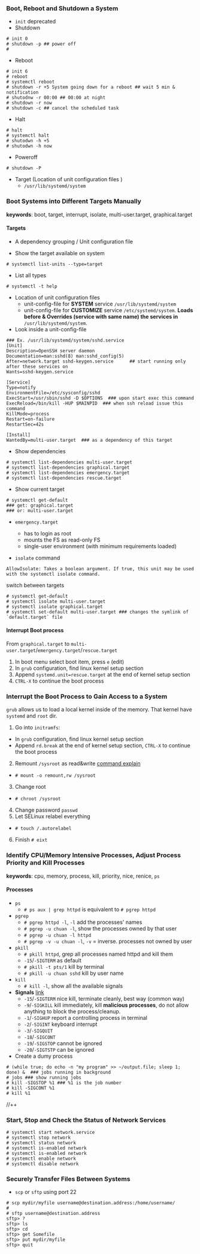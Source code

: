 ### Boot, Reboot and Shutdown a System
* `init` deprecated
* Shutdown
```
# init 0
# shutdown -p ## power off 
# 
```

* Reboot
```
# init 6
# reboot
# systemctl reboot
# shutdown -r +5 System going down for a reboot ## wait 5 min & notification
# shutodnw -r 00:00 ## 00:00 at night
# shutdown -r now
# shutdown -c ## cancel the scheduled task
```

* Halt
```
# halt
# systemctl halt
# shutodwn -h +5
# shutodwn -h now
```

* Poweroff
```
# shutdown -P
```

* Target (Location of unit configuration files )
  - `/usr/lib/systemd/system`

### Boot Systems into Different Targets Manually
**keywords**: boot, target, interrupt, isolate, multi-user.target, graphical.target

#### Targets
* A dependency grouping / Unit configuration file

* Show the target available on system
```
# systemctl list-units --type=target
```
* List all types
```
# systemctl -t help
```
* Location of unit configuration files
  - unit-config-file for **SYSTEM** service `/usr/lib/systemd/system`
  - unit-config-file for **CUSTOMIZE** service `/etc/systemd/system`. **Loads before & Overrides (service with same name) the services in** `/usr/lib/systemd/system`.
* Look inside a unit-config-file
```
### Ex. /usr/lib/systemd/system/sshd.service
[Unit]
Description=OpenSSH server daemon
Documentation=man:sshd(8) man:sshd_config(5)
After=network.target sshd-keygen.service      ## start running only after these services on
Wants=sshd-keygen.service

[Service]
Type=notify
EnvironmentFile=/etc/sysconfig/sshd
ExecStart=/usr/sbin/sshd -D $OPTIONS  ### upon start exec this command
ExecReload=/bin/kill -HUP $MAINPID  ### when ssh reload issue this command
KillMode=process
Restart=on-failure
RestartSec=42s

[Install]
WantedBy=multi-user.target  ### as a dependency of this target
```

* Show dependencies
```
# systemctl list-dependencies multi-user.target
# systemctl list-dependencies graphical.target
# systemctl list-dependencies emergency.target
# systemctl list-dependencies rescue.target
```

* Show current target
```
# systemctl get-default
### get: graphical.target
### or: multi-user.target
```

* `emergency.target`
  - has to login as root
  - mounts the FS as read-only FS
  - single-user environment (with minimum requirements loaded)

* `isolate` command
```
AllowIsolate: Takes a boolean argument. If true, this unit may be used with the systemctl isolate command. 
```
switch between targets
```
# systemctl get-default
# systemctl isolate multi-user.target
# systemctl isolate graphical.target
# systemctl set-default multi-user.target ### changes the symlink of `default.target` file
```

#### Interrupt Boot process
From `graphical.target` to `multi-user.target`/`emergency.target`/`rescue.target`
1. In boot menu select boot item, press `e` (edit)
2. In `grub` configuration, find linux kernel setup section
3. Append `systemd.unit=rescue.target` at the end of kernel setup section
4. `CTRL-X` to continue the boot process

### Interrupt the Boot Process to Gain Access to a System
`grub` allows us to load a local kernel inside of the memory. That kernel have `systemd` and `root` dir.

1. Go into `initramfs`:
  - In `grub` configuration, find linux kernel setup section
  - Append `rd.break` at the end of kernel setup section, `CTRL-X` to continue the boot process
2. Remount `/sysroot` as read&write [command explain](https://askubuntu.com/questions/448231/usage-of-mount-o-remount-rw)
  - `# mount -o remount,rw /sysroot`
3. Change root
  - `# chroot /sysroot`
4. Change password `passwd`
5. Let SELinux relabel everything
  - `# touch /.autorelabel`
6. Finish `# eixt`

### Identify CPU/Memory Intensive Processes, Adjust Process Priority and Kill Processes
**keywords**: cpu, memory, process, kill, priority, nice, renice, `ps`

#### Processes
* `ps`
  - `# ps aux | grep httpd` is equivalent to `# pgrep httpd`
* `pgrep`
  - `# pgrep httpd -l`, `-l` add the processes' names
  - `# pgrep -u chuan -l`, show the processes owned by that user
  - `# pgrep -u chuan -l httpd`
  - `# pgrep -v -u chuan -l`, `-v` = inverse. processes not owned by user
* `pkill`
  - `# pkill httpd`, grep all processes named httpd and kill them
  - `-15`/`-SIGTERM` as default
  - `# pkill -t pts/1` kill by terminal
  - `# pkill -u chuan sshd` kill by user name
* `kill`
  - `# kill -l`, show all the available signals
* **Signals** [link](https://www.gnu.org/software/libc/manual/html_node/Termination-Signals.html)
  - `-15`/`-SIGTERM` nice kill, terminate cleanly, best way (common way)
  - `-9`/`-SIGKILL` kill immediately, kill **malicious processes**, do not allow anything to block the process/cleanup.
  - `-1`/`-SIGHUP` report a controlling process in terminal
  - `-2`/`-SIGINT` keyboard interrupt
  - `-3`/`-SIGQUIT`
  - `-18`/`-SIGCONT`
  - `-19`/`-SIGSTOP` cannot be ignored
  - `-20`/`-SIGTSTP` can be ignored
* Create a dumy process
```
# (while true; do echo -n "my program" >> ~/output.file; sleep 1; done) &  ### jobs running in background
# jobs ### show running jobs
# kill -SIGSTOP %1 ### %1 is the job number
# kill -SIGCONT %1
# kill %1 
```

//++

### Start, Stop and Check the Status of Network Services
```
# systemctl start network.service
# systemctl stop network
# systemctl status network
# systemctl is-enabled network
# systemctl is-enabled network
# systemctl enable network
# systemctl disable network
```

### Securely Transfer Files Between Systems
* `scp` or `sftp` using port 22
```
# scp mydir/myfile username@destination.address:/home/username/
#
# sftp username@destination.address
sftp> ?
sftp> ls
sftp> cd
sftp> get Somefile
sftp> put mydir/myfile
sftp> quit
```